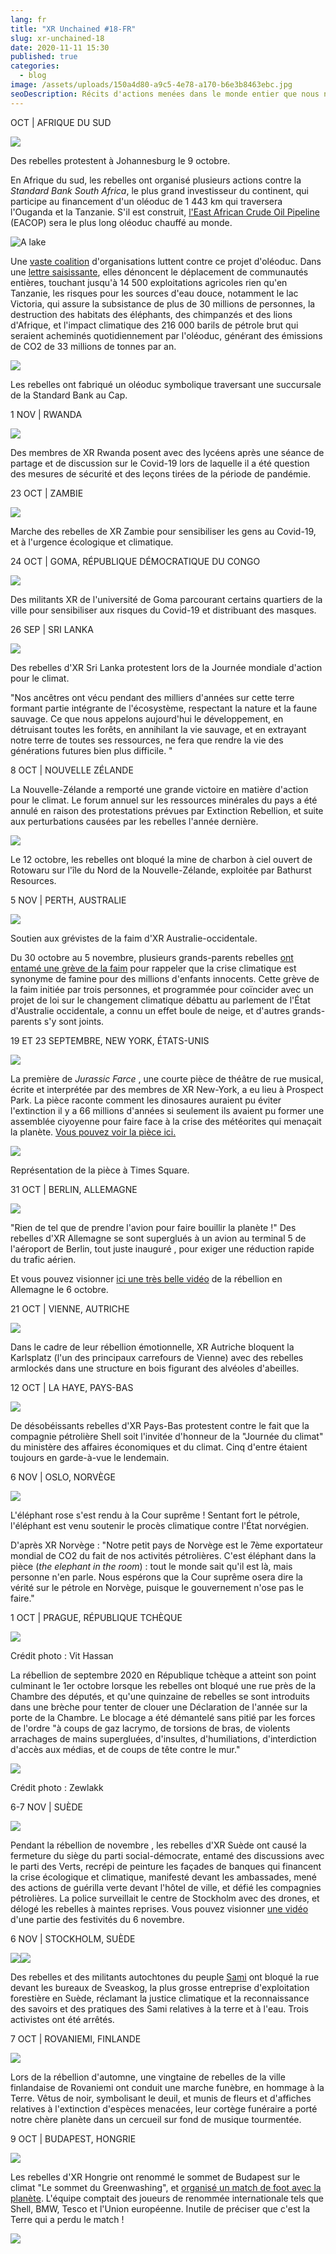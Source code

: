 ```yaml
---
lang: fr
title: "XR Unchained #18-FR"
slug: xr-unchained-18
date: 2020-11-11 15:30
published: true
categories:
  - blog
image: /assets/uploads/150a4d80-a9c5-4e78-a170-b6e3b8463ebc.jpg
seoDescription: Récits d'actions menées dans le monde entier que nous n'avions pas pu intégrer à la newsletter du mois d'octobre
---
```

OCT | AFRIQUE DU SUD

![](/assets/uploads/3d9c5559-a490-49a5-bcab-9475c676e94b.jpg)

Des rebelles protestent à Johannesburg le 9 octobre.

En Afrique du sud, les rebelles ont organisé plusieurs actions contre la
_Standard Bank South Africa_, le plus grand investisseur du continent, qui
participe au financement d'un oléoduc de 1 443 km qui traversera l'Ouganda
et la Tanzanie. S'il est construit, [l'East African Crude Oil
Pipeline](https://en.wikipedia.org/wiki/Uganda%E2%80%93Tanzania_Crude_Oil_Pipeline)
(EACOP) sera le plus long oléoduc chauffé au monde.

![A lake](/assets/uploads/916ab648-bfd1-4f63-8305-4b67293b4e0e.jpg)

Une [vaste
coalition](https://www.inclusivedevelopment.net/international-call-on-banks-dont-finance-the-east-africa-crude-oil-pipeline/)
d'organisations luttent contre ce projet d'oléoduc. Dans une [lettre
saisissante](https://www.banktrack.org/download/letter_from_banktrack_and_inclusive_development_international_to_standard_bank_on_standard_banks_role_in_arranging_finance_for_the_east_african_crude_oil_pipeline/190515_eacop_to_lead_arrangers.pdf),
elles dénoncent le déplacement de communautés entières, touchant jusqu'à 14
500 exploitations agricoles rien qu'en Tanzanie, les risques pour les
sources d'eau douce, notamment le lac Victoria, qui assure la subsistance de
plus de 30 millions de personnes, la destruction des habitats des éléphants,
des chimpanzés et des lions d'Afrique, et l'impact climatique des 216 000
barils de pétrole brut qui seraient acheminés quotidiennement par l'oléoduc,
générant des émissions de CO2 de 33 millions de tonnes par an.

![](/assets/uploads/d0d0c4aa-217d-4553-b346-47a5b1c31c8d.jpg)

Les rebelles ont fabriqué un oléoduc symbolique traversant une succursale de
la Standard Bank au Cap.

1 NOV | RWANDA

![](/assets/uploads/36473d92-107b-491a-af75-13d6e2c60f62.jpg)

Des membres de XR Rwanda posent avec des lycéens après une séance de partage
et de discussion sur le Covid-19 lors de laquelle il a été question des
mesures de sécurité et des leçons tirées de la période de pandémie.

23 OCT | ZAMBIE

![](/assets/uploads/779016ff-6433-4826-9334-b76315e1074a.jpg)

Marche des rebelles de XR Zambie pour sensibiliser les gens au Covid-19, et
à l'urgence écologique et climatique.

24 OCT | GOMA, RÉPUBLIQUE DÉMOCRATIQUE DU CONGO

![](/assets/uploads/e851dc77-a68f-4c41-b28e-cfc0f4d18fd0.jpg)

Des militants XR de l'université de Goma parcourant certains quartiers de la
ville pour sensibiliser aux risques du Covid-19 et distribuant des masques.

26 SEP | SRI LANKA

![](/assets/uploads/221e1a18-5bfb-4b17-b16c-c5e75c9ef873.jpg)

Des rebelles d'XR Sri Lanka protestent lors de la Journée mondiale d'action
pour le climat.

"Nos ancêtres ont vécu pendant des milliers d'années sur cette terre formant
partie intégrante de l'écosystème, respectant la nature et la faune
sauvage. Ce que nous appelons aujourd'hui le développement, en détruisant
toutes les forêts, en annihilant la vie sauvage, et en extrayant notre terre
de toutes ses ressources, ne fera que rendre la vie des générations futures
bien plus difficile. "

8 OCT | NOUVELLE ZÉLANDE

La Nouvelle-Zélande a remporté une grande victoire en matière d'action pour
le climat. Le forum annuel sur les ressources minérales du pays a été annulé
en raison des protestations prévues par Extinction Rebellion, et suite aux
perturbations causées par les rebelles l'année dernière.

![](/assets/uploads/07d7f6c0-e00d-4559-a175-266cc1c2b596.jpg)

Le 12 octobre, les rebelles ont bloqué la mine de charbon à ciel ouvert de
Rotowaru sur l'île du Nord de la Nouvelle-Zélande, exploitée par Bathurst
Resources.

5 NOV | PERTH, AUSTRALIE

![](/assets/uploads/35cf0fda-78a8-480f-b6af-963f2254bb04.jpg)

Soutien aux grévistes de la faim d'XR Australie-occidentale.

Du 30 octobre au 5 novembre, plusieurs grands-parents rebelles [ont entamé
une grève de la
faim](https://www.facebook.com/ausrebellionwa/videos/361050368286692/?t=48)
pour rappeler que la crise climatique est synonyme de famine pour des
millions d'enfants innocents. Cette grève de la faim initiée par trois
personnes, et programmée pour coïncider avec un projet de loi sur le
changement climatique débattu au parlement de l'État d'Australie
occidentale, a connu un effet boule de neige, et d'autres grands-parents s'y
sont joints.

19 ET 23 SEPTEMBRE, NEW YORK, ÉTATS-UNIS

![](/assets/uploads/cafda172-128b-44e4-93e6-e1e05a751f35.jpg)

La première de _Jurassic Farce_ , une courte pièce de théâtre de rue
musical, écrite et interprétée par des membres de XR New-York, a eu lieu à
Prospect Park. La pièce raconte comment les dinosaures auraient pu éviter
l'extinction il y a 66 millions d'années si seulement ils avaient pu former
une assemblée ciyoyenne pour faire face à la crise des météorites qui
menaçait la planète. [Vous pouvez voir la pièce
ici.](https://youtu.be/AgQkSvZ-24g)

![](/assets/uploads/7c15cb49-2d5a-484a-9a3a-4aa19da79e5e.jpg)

Représentation de la pièce à Times Square.

31 OCT | BERLIN, ALLEMAGNE

![](/assets/uploads/f85a52ed-04e8-405d-9334-9f8ad5102b45.jpg)

"Rien de tel que de prendre l'avion pour faire bouillir la planète !" Des
rebelles d'XR Allemagne se sont superglués à un avion au terminal 5 de
l'aéroport de Berlin, tout juste inauguré
[](https://twitter.com/hashtag/BER?src=hashtag_click), pour exiger une
réduction rapide du trafic aérien.

Et vous pouvez visionner [ici une très belle
vidéo](https://www.facebook.com/xrberlin/posts/632412920790824.) de la
rébellion en Allemagne le 6 octobre.

21 OCT | VIENNE, AUTRICHE

![](/assets/uploads/13e6a719-a03b-4810-9b3e-ed2804645279.jpg)

Dans le cadre de leur rébellion émotionnelle, XR Autriche bloquent la
Karlsplatz (l'un des principaux carrefours de Vienne) avec des rebelles
armlockés dans une structure en bois figurant des alvéoles d'abeilles.

12 OCT | LA HAYE, PAYS-BAS

![](/assets/uploads/b46caeeb-c46a-4342-85e0-398d931738d3.jpg)

De désobéissants rebelles d'XR Pays-Bas protestent contre le fait que la
compagnie pétrolière Shell soit l'invitée d'honneur de la "Journée du
climat" du ministère des affaires économiques et du climat. Cinq d'entre
étaient toujours en garde-à-vue le lendemain.

6 NOV | OSLO, NORVÈGE

![](/assets/uploads/0f41d7e9-a8e2-47bd-a172-fe21eb4223ab.jpg)

L'éléphant rose s'est rendu à la Cour suprême ! Sentant fort le pétrole,
l'éléphant est venu soutenir le procès climatique contre l'État norvégien.

D'après XR Norvège : "Notre petit pays de Norvège est le 7ème exportateur
mondial de CO2 du fait de nos activités pétrolières. C'est éléphant dans la
pièce (_the elephant in the room_) : tout le monde sait qu'il est là, mais
personne n'en parle. Nous espérons que la Cour suprême osera dire la vérité
sur le pétrole en Norvège, puisque le gouvernement n'ose pas le faire."

1 OCT | PRAGUE, RÉPUBLIQUE TCHÈQUE

![](/assets/uploads/bcd9dbe4-1179-430d-8b93-4b3603e34e94.jpg)

Crédit photo : Vit Hassan

La rébellion de septembre 2020 en République tchèque a atteint son point
culminant le 1er octobre lorsque les rebelles ont bloqué une rue près de la
Chambre des députés, et qu'une quinzaine de rebelles se sont introduits dans
une brèche pour tenter de clouer une Déclaration de l'année sur la porte de
la Chambre. Le blocage a été démantelé sans pitié par les forces de l'ordre
"à coups de gaz lacrymo, de torsions de bras, de violents arrachages de
mains supergluées, d'insultes, d'humiliations, d'interdiction d'accès aux
médias, et de coups de tête contre le mur."

![](/assets/uploads/b1516a4e-ccdf-4c9a-adc3-95078b68a4c3.jpg)

Crédit photo : Zewlakk

6-7 NOV | SUÈDE

![](/assets/uploads/150a4d80-a9c5-4e78-a170-b6e3b8463ebc.jpg)

Pendant la rébellion de novembre , les rebelles d'XR Suède ont causé la
fermeture du siège du parti social-démocrate, entamé des discussions avec le
parti des Verts, recrépi de peinture les façades de banques qui financent la
crise écologique et climatique, manifesté devant les ambassades, mené des
actions de guérilla verte devant l'hôtel de ville, et défié les compagnies
pétrolières. La police surveillait le centre de Stockholm avec des drones,
et délogé les rebelles à maintes reprises. Vous pouvez visionner [une
vidéo](https://www.facebook.com/extinctionrebellionsverige/videos/683802399176352/?t=872)
d'une partie des festivités du 6 novembre.

6 NOV | STOCKHOLM, SUÈDE

![](https://lh4.googleusercontent.com/0mJvEnj-mGsiwOYBtq8K54Cslz6YV5PJW50dl2YEhaYv6Wi3xE0KA_KfYKjj6sk_Hx-beF_AFhfsvwQZ-UThQLVdKatOObU6MxDy84MYMl2wBlZLGPxn89hCjfllKg03qM6HM-Hw)![](/assets/uploads/8008e1fb-b26f-4e54-86db-ba625605cd1b.jpg)

Des rebelles et des militants autochtones du peuple
[Sami](https://en.wikipedia.org/wiki/S%C3%A1mi_people) ont bloqué la rue
devant les bureaux de Sveaskog, la plus grosse entreprise d'exploitation
forestière en Suède, réclamant la justice climatique et la reconnaissance
des savoirs et des pratiques des Sami relatives à la terre et à l'eau. Trois
activistes ont été arrêtés.

7 OCT | ROVANIEMI, FINLANDE

![](/assets/uploads/5b8cee9f-4aac-4505-9366-63fffa5a8347.jpg)

Lors de la rébellion d'automne, une vingtaine de rebelles de la ville
finlandaise de Rovaniemi ont conduit une marche funèbre, en hommage à la
Terre. Vêtus de noir, symbolisant le deuil, et munis de fleurs et d'affiches
relatives à l'extinction d'espèces menacées, leur cortège funéraire a porté
notre chère planète dans un cercueil sur fond de musique tourmentée.

9 OCT | BUDAPEST, HONGRIE

![](/assets/uploads/2bde24c2-377d-4d05-8219-82074b90bf41.jpg)

Les rebelles d'XR Hongrie ont renommé le sommet de Budapest sur le climat
"Le sommet du Greenwashing", et [organisé un match de foot avec la
planète](https://www.facebook.com/xrhungary/videos/1295449884142203/?t=75).
L'équipe comptait des joueurs de renommée internationale tels que Shell,
BMW, Tesco et l'Union européenne. Inutile de préciser que c'est la Terre qui
a perdu le match !

![](/assets/uploads/2f3266de-ad57-4e57-9a11-bb261bbfa4a6.jpg)
